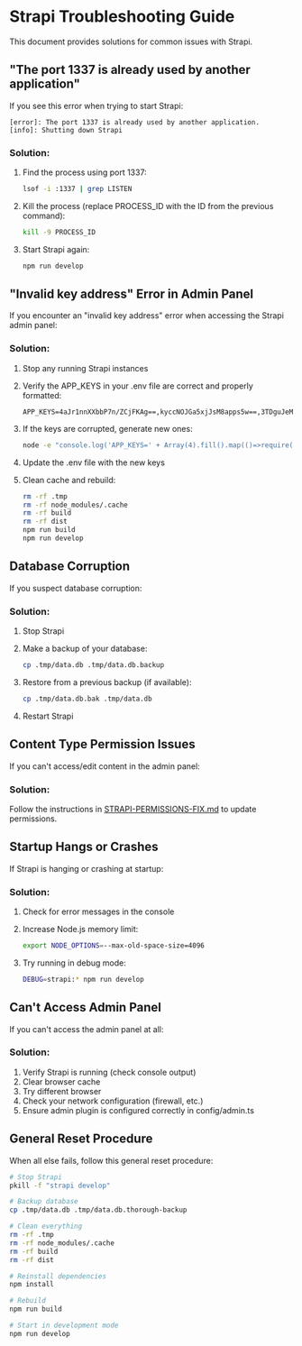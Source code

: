 # Strapi Troubleshooting Guide

This document provides solutions for common issues with Strapi.

## "The port 1337 is already used by another application"

If you see this error when trying to start Strapi:

```
[error]: The port 1337 is already used by another application.
[info]: Shutting down Strapi
```

### Solution:

1. Find the process using port 1337:

   ```bash
   lsof -i :1337 | grep LISTEN
   ```

2. Kill the process (replace PROCESS_ID with the ID from the previous command):

   ```bash
   kill -9 PROCESS_ID
   ```

3. Start Strapi again:

   ```bash
   npm run develop
   ```

## "Invalid key address" Error in Admin Panel

If you encounter an "invalid key address" error when accessing the Strapi admin panel:

### Solution:

1. Stop any running Strapi instances
2. Verify the APP_KEYS in your .env file are correct and properly formatted:

   ```
   APP_KEYS=4aJr1nnXXbbP7n/ZCjFKAg==,kyccNOJGa5xjJsM8apps5w==,3TDguJeMCu111Bc+Lr6S8w==,/2XKXSQSu5X3cHH2XsXvdg==
   ```

3. If the keys are corrupted, generate new ones:

   ```bash
   node -e "console.log('APP_KEYS=' + Array(4).fill().map(()=>require('crypto').randomBytes(16).toString('base64')).join(','))"
   ```

4. Update the .env file with the new keys
5. Clean cache and rebuild:

   ```bash
   rm -rf .tmp
   rm -rf node_modules/.cache
   rm -rf build
   rm -rf dist
   npm run build
   npm run develop
   ```

## Database Corruption

If you suspect database corruption:

### Solution:

1. Stop Strapi
2. Make a backup of your database:

   ```bash
   cp .tmp/data.db .tmp/data.db.backup
   ```

3. Restore from a previous backup (if available):

   ```bash
   cp .tmp/data.db.bak .tmp/data.db
   ```

4. Restart Strapi

## Content Type Permission Issues

If you can't access/edit content in the admin panel:

### Solution:

Follow the instructions in [STRAPI-PERMISSIONS-FIX.md](../STRAPI-PERMISSIONS-FIX.md) to update permissions.

## Startup Hangs or Crashes

If Strapi is hanging or crashing at startup:

### Solution:

1. Check for error messages in the console
2. Increase Node.js memory limit:

   ```bash
   export NODE_OPTIONS=--max-old-space-size=4096
   ```

3. Try running in debug mode:

   ```bash
   DEBUG=strapi:* npm run develop
   ```

## Can't Access Admin Panel

If you can't access the admin panel at all:

### Solution:

1. Verify Strapi is running (check console output)
2. Clear browser cache
3. Try different browser
4. Check your network configuration (firewall, etc.)
5. Ensure admin plugin is configured correctly in config/admin.ts

## General Reset Procedure

When all else fails, follow this general reset procedure:

```bash
# Stop Strapi
pkill -f "strapi develop"

# Backup database
cp .tmp/data.db .tmp/data.db.thorough-backup

# Clean everything
rm -rf .tmp
rm -rf node_modules/.cache
rm -rf build
rm -rf dist

# Reinstall dependencies
npm install

# Rebuild
npm run build

# Start in development mode
npm run develop
```